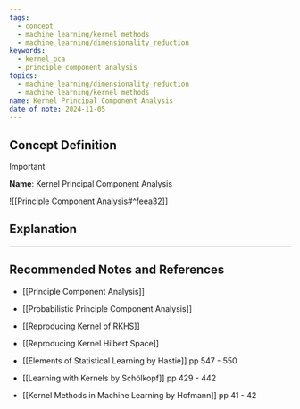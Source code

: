 ```yaml
---
tags:
  - concept
  - machine_learning/kernel_methods
  - machine_learning/dimensionality_reduction
keywords:
  - kernel_pca
  - principle_component_analysis
topics:
  - machine_learning/dimensionality_reduction
  - machine_learning/kernel_methods
name: Kernel Principal Component Analysis
date of note: 2024-11-05
---
```


## Concept Definition

>[!important]
>**Name**: Kernel Principal Component Analysis

![[Principle Component Analysis#^feea32]]


## Explanation





-----------
##  Recommended Notes and References



- [[Principle Component Analysis]]
- [[Probabilistic Principle Component Analysis]]

- [[Reproducing Kernel of RKHS]]
- [[Reproducing Kernel Hilbert Space]]


- [[Elements of Statistical Learning by Hastie]] pp 547 - 550
- [[Learning with Kernels by Schölkopf]] pp 429 - 442
- [[Kernel Methods in Machine Learning by Hofmann]] pp 41 - 42

